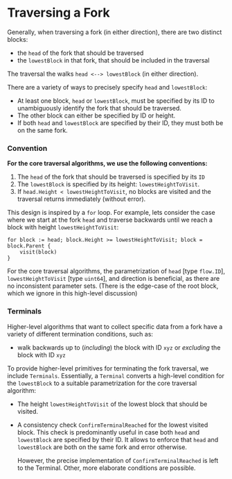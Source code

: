 # Traversing a Fork

Generally, when traversing a fork (in either direction), there are two distinct blocks:
 * the `head` of the fork that should be traversed
 * the `lowestBlock` in that fork, that should be included in the traversal

The traversal the walks `head <--> lowestBlock` (in either direction).

There are a variety of ways to precisely specify `head` and `lowestBlock`:
 * At least one block, `head` or `lowestBlock`, must be specified by its ID
   to unambiguously identify the fork that should be traversed.
 * The other block can either be specified by ID or height.
 * If both `head` and `lowestBlock` are specified by their ID,
   they must both be on the same fork.

### Convention

**For the core traversal algorithms, we use the following conventions:** 
1. The `head` of the fork that should be traversed is specified by its `ID`
2. The `lowestBlock` is specified by its height: `lowestHeightToVisit`.
3. If `head.Height < lowestHeightToVisit`, no blocks are visited and the 
   traversal returns immediately (without error). 

This design is inspired by a `for` loop. For example, lets consider the case where we start 
at the fork `head` and traverse backwards until we reach a block with height `lowestHeightToVisit`:
```golang
for block := head; block.Height >= lowestHeightToVisit; block = block.Parent {
	visit(block)
}
```

For the core traversal algorithms, the parametrization of `head` [type `flow.ID`],
`lowestHeightToVisit` [type `uint64`], and direction is beneficial, as there are no inconsistent parameter sets.
(There is the edge-case of the root block, which we ignore in this high-level discussion)




### Terminals

Higher-level algorithms that want to collect specific data from a fork have a variety of
different termination conditions, such as:
* walk backwards up to (_including_) the block with ID `xyz` or _excluding_ the block with ID `xyz`

To provide higher-level primitives for terminating the fork traversal, we include
`Terminals`. Essentially, a `Terminal` converts a high-level condition for the `lowestBlock`
to a suitable parametrization for the core traversal algorithm:

* The height `lowestHeightToVisit` of the lowest block that should be visited.
* A consistency check `ConfirmTerminalReached` for the lowest visited block.
  This check is predominantly useful
  in case both `head` and `lowestBlock` are specified by their ID. It allows to enforce that
  `head` and `lowestBlock` are both on the same fork and error otherwise.
  
  However, the precise implementation of `ConfirmTerminalReached` is left to the Terminal.
  Other, more elaborate conditions  are possible.
